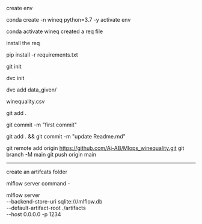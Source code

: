 create env

conda create -n wineq python=3.7 -y
activate env

conda activate wineq
created a req file

install the req

pip install -r requirements.txt

git init

dvc init

dvc add data_given/

winequality.csv

git add .

git commit -m "first commit"

git add . && git commit -m "update Readme.md"

git remote add origin https://github.com/Aj-AB/Mlops_winequality.git
git branch -M main
git push origin main

________________________________________________
create an artifcats folder

mlflow server command -

mlflow server \
    --backend-store-uri sqlite:///mlflow.db \
    --default-artifact-root ./artifacts \
    --host 0.0.0.0 -p 1234
